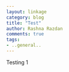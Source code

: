 ```yaml
---
layout: linkage
category: blog
title: "Test"
author: Rashna Razdan
comments: true
tags:
- ..general..
---
```


 
Testing 1
     